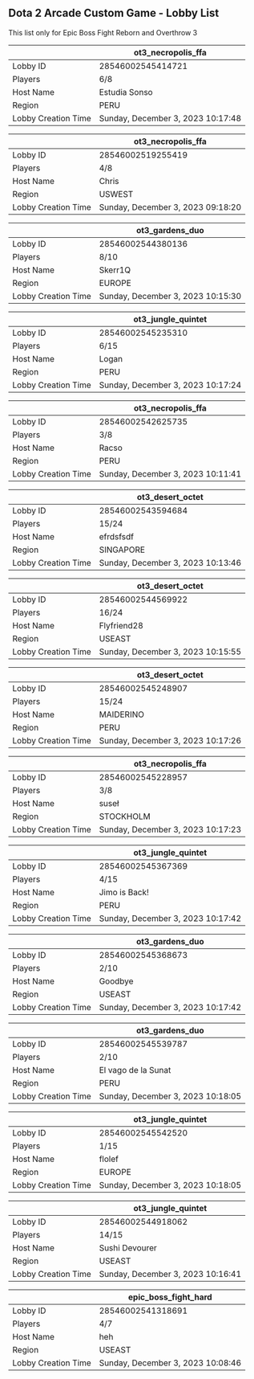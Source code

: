 ## Dota 2 Arcade Custom Game - Lobby List

This list only for Epic Boss Fight Reborn and Overthrow 3

|  | ot3_necropolis_ffa |
| ------ | ------ |
| Lobby ID | 28546002545414721 |
| Players | 6/8 |
| Host Name | Estudia Sonso |
| Region | PERU |
| Lobby Creation Time | Sunday, December 3, 2023 10:17:48 |


|  | ot3_necropolis_ffa |
| ------ | ------ |
| Lobby ID | 28546002519255419 |
| Players | 4/8 |
| Host Name | Chris |
| Region | USWEST |
| Lobby Creation Time | Sunday, December 3, 2023 09:18:20 |


|  | ot3_gardens_duo |
| ------ | ------ |
| Lobby ID | 28546002544380136 |
| Players | 8/10 |
| Host Name | Skerr1Q |
| Region | EUROPE |
| Lobby Creation Time | Sunday, December 3, 2023 10:15:30 |


|  | ot3_jungle_quintet |
| ------ | ------ |
| Lobby ID | 28546002545235310 |
| Players | 6/15 |
| Host Name | Logan |
| Region | PERU |
| Lobby Creation Time | Sunday, December 3, 2023 10:17:24 |


|  | ot3_necropolis_ffa |
| ------ | ------ |
| Lobby ID | 28546002542625735 |
| Players | 3/8 |
| Host Name | Racso |
| Region | PERU |
| Lobby Creation Time | Sunday, December 3, 2023 10:11:41 |


|  | ot3_desert_octet |
| ------ | ------ |
| Lobby ID | 28546002543594684 |
| Players | 15/24 |
| Host Name | efrdsfsdf |
| Region | SINGAPORE |
| Lobby Creation Time | Sunday, December 3, 2023 10:13:46 |


|  | ot3_desert_octet |
| ------ | ------ |
| Lobby ID | 28546002544569922 |
| Players | 16/24 |
| Host Name | Flyfriend28 |
| Region | USEAST |
| Lobby Creation Time | Sunday, December 3, 2023 10:15:55 |


|  | ot3_desert_octet |
| ------ | ------ |
| Lobby ID | 28546002545248907 |
| Players | 15/24 |
| Host Name | MAIDERINO |
| Region | PERU |
| Lobby Creation Time | Sunday, December 3, 2023 10:17:26 |


|  | ot3_necropolis_ffa |
| ------ | ------ |
| Lobby ID | 28546002545228957 |
| Players | 3/8 |
| Host Name | suseł |
| Region | STOCKHOLM |
| Lobby Creation Time | Sunday, December 3, 2023 10:17:23 |


|  | ot3_jungle_quintet |
| ------ | ------ |
| Lobby ID | 28546002545367369 |
| Players | 4/15 |
| Host Name | Jimo is Back! |
| Region | PERU |
| Lobby Creation Time | Sunday, December 3, 2023 10:17:42 |


|  | ot3_gardens_duo |
| ------ | ------ |
| Lobby ID | 28546002545368673 |
| Players | 2/10 |
| Host Name | Goodbye |
| Region | USEAST |
| Lobby Creation Time | Sunday, December 3, 2023 10:17:42 |


|  | ot3_gardens_duo |
| ------ | ------ |
| Lobby ID | 28546002545539787 |
| Players | 2/10 |
| Host Name | El vago de la Sunat |
| Region | PERU |
| Lobby Creation Time | Sunday, December 3, 2023 10:18:05 |


|  | ot3_jungle_quintet |
| ------ | ------ |
| Lobby ID | 28546002545542520 |
| Players | 1/15 |
| Host Name | flolef |
| Region | EUROPE |
| Lobby Creation Time | Sunday, December 3, 2023 10:18:05 |


|  | ot3_jungle_quintet |
| ------ | ------ |
| Lobby ID | 28546002544918062 |
| Players | 14/15 |
| Host Name | Sushi Devourer |
| Region | USEAST |
| Lobby Creation Time | Sunday, December 3, 2023 10:16:41 |


|  | epic_boss_fight_hard |
| ------ | ------ |
| Lobby ID | 28546002541318691 |
| Players | 4/7 |
| Host Name | heh |
| Region | USEAST |
| Lobby Creation Time | Sunday, December 3, 2023 10:08:46 |


